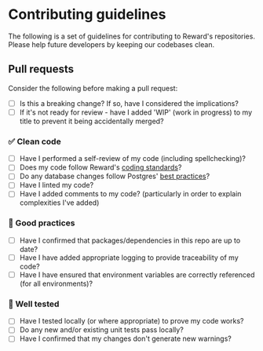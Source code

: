 # Contributing guidelines 

The following is a set of guidelines for contributing to Reward's repositories. 
Please help future developers by keeping our codebases clean.


## Pull requests
Consider the following before making a pull request:

- [ ] Is this a breaking change? If so, have I considered the implications?
- [ ] If it's not ready for review - have I added 'WIP' (work in progress) to my title to prevent it being accidentally merged?

 ### ✅ Clean code
- [ ] Have I performed a self-review of my code (including spellchecking)?
- [ ] Does my code follow Reward's [coding standards](https://rewardinsight.atlassian.net/wiki/spaces/SD/pages/2190671996/Coding+Standards)?
- [ ] Do any database changes follow Postgres' [best practices](https://rewardinsight.atlassian.net/wiki/spaces/HYD/pages/17044516/Postgres+Best+Practices)?
- [ ] Have I linted my code?
- [ ] Have I added comments to my code? (particularly in order to explain complexities I've added)

### 🤗 Good practices
- [ ] Have I confirmed that packages/dependencies in this repo are up to date?
- [ ] Have I have added appropriate logging to provide traceability of my code?
- [ ] Have I have ensured that environment variables are correctly referenced (for all environments)?

### 🎉 Well tested

- [ ] Have I tested locally (or where appropriate) to prove my code works?
- [ ] Do any new and/or existing unit tests pass locally?
- [ ] Have I confirmed that my changes don't generate new warnings?
